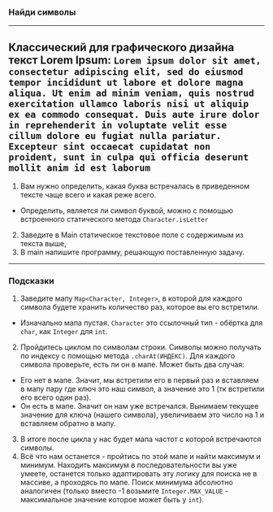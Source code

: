 ### Найди символы
---
Классический для графического дизайна текст Lorem Ipsum:
`Lorem ipsum dolor sit amet, consectetur adipiscing elit, sed do eiusmod tempor incididunt ut labore et dolore magna aliqua. Ut enim ad minim veniam, quis nostrud exercitation ullamco laboris nisi ut aliquip ex ea commodo consequat. Duis aute irure dolor in reprehenderit in voluptate velit esse cillum dolore eu fugiat nulla pariatur. Excepteur sint occaecat cupidatat non proident, sunt in culpa qui officia deserunt mollit anim id est laborum`
---
1. Вам нужно определить, какая буква встречалась в приведенном тексте чаще всего и какая реже всего. 
* Определить, является ли символ буквой, можно с помощью встроенного статического метода `Character.isLetter` 
2. Заведите в Main статическое текстовое поле с содержимым из текста выше, 
3. В main напишите программу, решающую поставленную задачу.
---
### Подсказки
1. Заведите мапу `Map<Character, Integer>`, в которой для каждого символа будете хранить количество раз, которое вы его встретили. 
* Изначально мапа пустая. `Character` это ссылочный тип - обёртка для `char`, как `Integer` для `int`.
2. Пройдитесь циклом по символам строки. Символы можно получать по индексу с помощью метода `.charAt(ИНДЕКС)`. Для каждого символа проверьте, есть ли он в мапе. Может быть два случая:
* Его нет в мапе. Значит, мы встретили его в первый раз и вставляем в мапу пару где ключ это наш символ, а значение это 1 (тк встретили его всего один раз).
* Он есть в мапе. Значит он нам уже встречался. Вынимаем текущее значение для ключа (нашего символа), увеличиваем это число на 1 и вставляем обратно в мапу.
3. В итоге после цикла у нас будет мапа частот с которой встречаются символы.
4. Всё что нам останется - пройтись по этой мапе и найти максимум и минимум. Находить максимум в последовательности вы уже умеете, останется только адаптировать эту логику для поиска не в массиве, а проходясь по мапе. Поиск минимума абсолютно аналогичен (только вместо -1 возьмите `Integer.MAX_VALUE` - максимальное значение которое может быть у `int`).